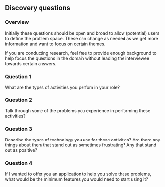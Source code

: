 ## Discovery questions ##
### Overview ###
Initially these questions should be open and broad to allow (potential) users to define the problem space. 
These can change as needed as we get more information and want to focus on certain themes. 

If you are conducting research, feel free to provide enough background to help focus the questions in the domain without leading the interviewee towards certain answers.

### Question 1 ###
What are the types of activities you perfom in your role?

### Question 2 ###
Talk through some of the problems you experience in performing these activities?

### Question 3 ###
Describe the types of technology you use for these activities? Are there any things about them that stand out as sometimes frustrating? Any that stand out as positive?

### Question 4 ###
If I wanted to offer you an application to help you solve these problems, what would be the minimum features you would need to start using it?
